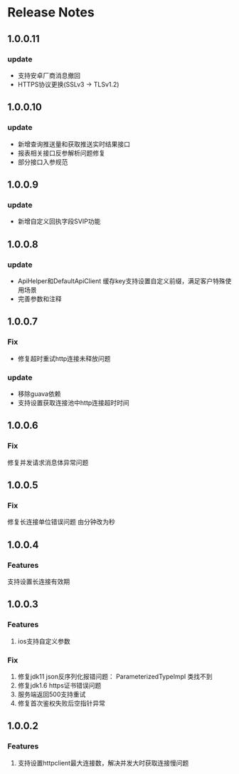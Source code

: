 # Release Notes

## 1.0.0.11

### update

* 支持安卓厂商消息撤回
* HTTPS协议更换(SSLv3 -> TLSv1.2)

## 1.0.0.10

### update

* 新增查询推送量和获取推送实时结果接口
* 报表相关接口反参解析问题修复
* 部分接口入参规范

## 1.0.0.9

### update

* 新增自定义回执字段SVIP功能

## 1.0.0.8

### update

* ApiHelper和DefaultApiClient 缓存key支持设置自定义前缀，满足客户特殊使用场景
* 完善参数和注释

## 1.0.0.7
### Fix
* 修复超时重试http连接未释放问题

### update
* 移除guava依赖
* 支持设置获取连接池中http连接超时时间

## 1.0.0.6
### Fix
修复并发请求消息体异常问题

## 1.0.0.5
### Fix
修复长连接单位错误问题 由分钟改为秒

## 1.0.0.4
### Features
支持设置长连接有效期

## 1.0.0.3
### Features
1. ios支持自定义参数

### Fix
1. 修复jdk11 json反序列化报错问题： ParameterizedTypeImpl 类找不到
2. 修复jdk1.6 https证书错误问题
3. 服务端返回500支持重试
4. 修复首次鉴权失败后空指针异常

## 1.0.0.2
### Features
1. 支持设置httpclient最大连接数，解决并发大时获取连接慢问题
